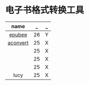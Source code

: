 # 电子书格式转换工具

| name | _ | _ |
|:---:|:---:|:---:|
| [epubee](http://cn.epubee.com/) | 26 | Y |
| [aconvert](https://www.aconvert.com/cn/ebook/epub-to-mobi/) | 25 | X |
| []() | 25 | X |
| []() | 25 | X |
| []() | 25 | X |
| lucy | 25 | X |

